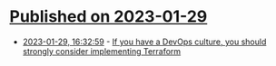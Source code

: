 # [Published on 2023-01-29](index.md)

* [2023-01-29, 16:32:59](https://lobste.rs/s/kxquii/if_you_have_devops_culture_you_should) - [If you have a DevOps culture, you should strongly consider implementing Terraform](https://www.aviator.co/blog/getting-started-with-terraform-in-devops/)
